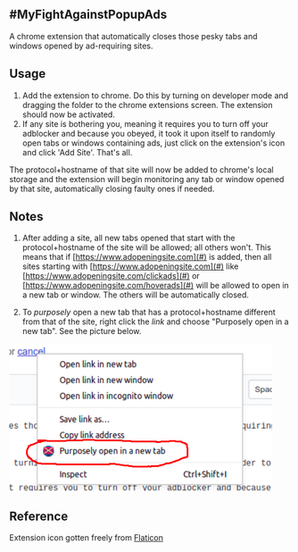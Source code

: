 ## #MyFightAgainstPopupAds
A chrome extension that automatically closes those pesky tabs and windows opened by ad-requiring sites.  

## Usage
1. Add the extension to chrome. Do this by turning on developer mode and dragging the folder to the chrome extensions screen. The extension should now be activated.
2. If any site is bothering you, meaning it requires you to turn off your adblocker and because you obeyed, it took it upon itself to randomly open tabs or windows containing ads, just click on the extension's icon and click 'Add Site'. That's all. 

The protocol+hostname of that site will now be added to chrome's local storage and the extension will begin monitoring any tab or window opened by that site, automatically closing faulty ones if needed.

## Notes
1. After adding a site, all new tabs opened that start with the protocol+hostname of the site will be allowed; all others won't. This means that if [https://www.adopeningsite.com](#) is added, then all sites starting with [https://www.adopeningsite.com](#) like [https://www.adopeningsite.com/clickads](#) or [https://www.adopeningsite.com/hoverads](#) will be allowed to open in a new tab or window. The others will be automatically closed.

2. To _purposely_ open a new tab that has a protocol+hostname different from that of the site, right click the _link_ and choose "Purposely open in a new tab". See the picture below. 

![](right_click.png)


## Reference
Extension icon gotten freely from [Flaticon](https://www.flaticon.com/)





